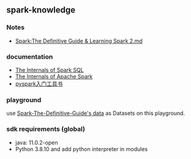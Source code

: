 ## spark-knowledge

### Notes

- [Spark:The Definitive Guide & Learning Spark 2.md](./doc/Spark:The%20Definitive%20Guide%20&%20Learning%20Spark%202.md)

### documentation

- [The Internals of Spark SQL](https://github.com/japila-books/spark-sql-internals)
- [The Internals of Apache Spark](https://github.com/japila-books/apache-spark-internals)
- [pyspark入门工具书](https://github.com/lyhue1991/eat_pyspark_in_10_days)

### playground

use [Spark-The-Definitive-Guide's data](https://github.com/databricks/Spark-The-Definitive-Guide) as Datasets on this playground.


### sdk requirements (global)

- java: 11.0.2-open
- Python 3.8.10 and add python interpreter in modules